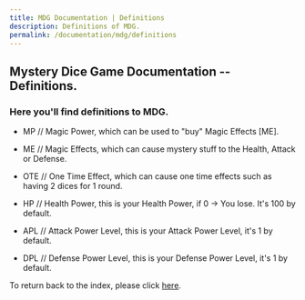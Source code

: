 ```yaml
---
title: MDG Documentation | Definitions
description: Definitions of MDG.
permalink: /documentation/mdg/definitions
---
```


## Mystery Dice Game Documentation -- Definitions.

### Here you'll find definitions to MDG.

- MP // Magic Power, which can be used to "buy" Magic Effects [ME].

- ME // Magic Effects, which can cause mystery stuff to the Health, Attack or Defense.

- OTE // One Time Effect, which can cause one time effects such as having 2 dices for 1 round.

- HP // Health Power, this is your Health Power, if 0 -> You lose. It's 100 by default.

- APL // Attack Power Level, this is your Attack Power Level, it's 1 by default.

- DPL // Defense Power Level, this is your Defense Power Level, it's 1 by default.

To return back to the index, please click [here](index).